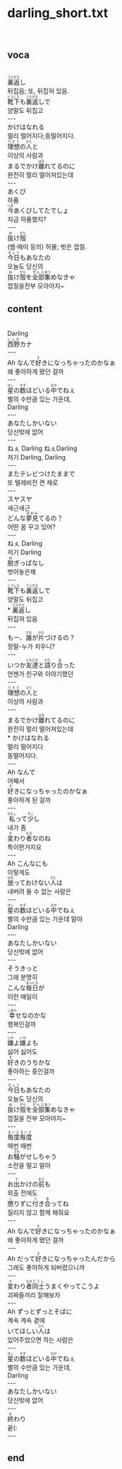 <h1>darling_short.txt</h1><br>
<h2>voca</h2><br>
<Ruby>裏返<rt>うらがえ</rt></Ruby>し<br>
뒤집음; 또, 뒤집혀 있음.<br>
<Ruby>靴下<rt>くつした</rt></Ruby>も<Ruby>裏返<rt>うらがえ</rt></Ruby>しで<br>
양말도 뒤집고<br>
---<br>
かけはなれる<br>
멀리 떨어지다;동떨어지다.<br>
<Ruby>理想<rt>りそう</rt></Ruby>の<Ruby>人<rt>ひと</rt></Ruby>と<br>
이상의 사람과<br>
まるでかけ<Ruby>離<rt>はな</rt></Ruby>れてるのに<br>
완전히 멀리 떨어져있는데<br>
---<br>
あくび<br>
하품<br>
<Ruby>今<rt>いま</rt></Ruby>あくびしてたでしょ<br>
지금 하품했지?<br>
---<br>
<Ruby>抜<rt>ぬ</rt></Ruby>け<Ruby>殻<rt>がら</rt></Ruby><br>
(뱀·매미 등의) 허물; 벗은 껍질.<br>
<Ruby>今日<rt>きょう</rt></Ruby>もあなたの<br>
오늘도 당신의<br>
<Ruby>抜<rt>ぬ</rt></Ruby>け<Ruby>殻<rt>がら</rt></Ruby>を<Ruby>全部<rt>ぜんぶ</rt></Ruby><Ruby>集<rt>あつ</rt></Ruby>めなきゃ<br>
껍질을전부 모아야지~<br>
<h2>content</h2><br>
Darling<br>
<Ruby><rb>西野</rb><rt>にしの</rt></Ruby>カナ<br>
---<br>
Ah なんで<Ruby><rb>好</rb><rt>す</rt></Ruby>きになっちゃったのかなぁ<br>
왜 좋아하게 됐던 걸까<br>
---<br>
<Ruby><rb>星</rb><rt>ほし</rt></Ruby>の<Ruby><rb>数</rb><rt>かず</rt></Ruby>ほどいる<Ruby><rb>中</rb><rt>なか</rt></Ruby>でねぇ<br>
별의 수만큼 있는 가운데,<br>
Darling<br>
---<br>
あなたしかいない<br>
당신밖에 없어<br>
---<br>
ねぇ Darling ねぇDarling<br>
저기 Darling, Darling<br>
---<br>
またテレビつけたままで<br>
또 텔레비전 켠 채로<br>
---<br>
スヤスヤ<br>
새근새근<br>
どんな<Ruby><rb>夢見</rb><rt>ゆめみ</rt></Ruby>てるの？<br>
어떤 꿈 꾸고 있어?<br>
---<br>
ねぇ Darling<br>
저기 Darling<br>
<Ruby><rb>脱</rb><rt>ぬ</rt></Ruby>ぎっぱなし<br>
벗어놓은채<br>
---<br>
<Ruby><rb>靴下</rb><rt>くつした</rt></Ruby>も<Ruby><rb>裏返</rb><rt>うらがえ</rt></Ruby>しで<br>
양말도 뒤집고<br>
* <Ruby><rb>裏返</rb><rt>うらがえ</rt></Ruby>し<br>
뒤집혀 있음<br>
---<br>
もー、<Ruby><rb>誰</rb><rt>だれ</rt></Ruby>が<Ruby><rb>片</rb><rt>かた</rt></Ruby>づけるの？<br>
정말-누가 치우니?<br>
---<br>
いつか<Ruby><rb>友達</rb><rt>ともだち</rt></Ruby>と<Ruby><rb>語</rb><rt>かた</rt></Ruby>り<Ruby><rb>合</rb><rt>あ</rt></Ruby>った<br>
언젠가 친구와 이야기했던<br>
---<br>
<Ruby><rb>理想</rb><rt>りそう</rt></Ruby>の<Ruby><rb>人</rb><rt>ひと</rt></Ruby>と<br>
이상의 사람과<br>
---<br>
まるでかけ<Ruby><rb>離</rb><rt>はな</rt></Ruby>れてるのに<br>
완전히 멀리 떨어져있는데<br>
* かけはなれる<br>
멀리 떨어지다<br>
동떨어지다.<br>
---<br>
Ah なんで<br>
어째서<br>
<Ruby><rb>好</rb><rt>す</rt></Ruby>きになっちゃったのかなぁ<br>
좋아하게 된 걸까<br>
---<br>
<Ruby><rb>私</rb><rt>わたし</rt></Ruby>って<Ruby><rb>少</rb><rt>すこ</rt></Ruby>し<br>
내가 좀<br>
<Ruby><rb>変</rb><rt>か</rt></Ruby>わり<Ruby><rb>者</rb><rt>もの</rt></Ruby>なのね<br>
특이한거지요<br>
---<br>
Ah こんなにも<br>
이렇게도<br>
<Ruby><rb>放</rb><rt>はな</rt></Ruby>っておけない<Ruby><rb>人</rb><rt>ひと</rt></Ruby>は<br>
내버려 둘 수 없는 사람은<br>
---<br>
<Ruby><rb>星</rb><rt>ほし</rt></Ruby>の<Ruby><rb>数</rb><rt>かず</rt></Ruby>ほどいる<Ruby><rb>中</rb><rt>なか</rt></Ruby>でねぇ<br>
별의 수만큼 있는 가운데 말야<br>
Darling<br>
---<br>
あなたしかいない<br>
당신밖에 없어<br>
---<br>
そうきっと<br>
그래 분명히<br>
こんな<Ruby><rb>毎日</rb><rt>まいにち</rt></Ruby>が<br>
이런 매일이<br>
---<br>
<Ruby><rb>幸</rb><rt>しあわ</rt></Ruby>せなのかな<br>
행복인걸까<br>
---<br>
<Ruby><rb>嫌</rb><rt>いや</rt></Ruby>よ<Ruby><rb>嫌</rb><rt>いや</rt></Ruby>よも<br>
싫어 싫어도<br>
<Ruby><rb>好</rb><rt>す</rt></Ruby>きのうちかな<br>
좋아하는 중인걸까<br>
---<br>
<Ruby><rb>今日</rb><rt>きょう</rt></Ruby>もあなたの<br>
오늘도 당신의<br>
<Ruby><rb>抜</rb><rt>ぬ</rt></Ruby>け<Ruby><rb>殻</rb><rt>がら</rt></Ruby>を<Ruby><rb>全部</rb><rt>ぜんぶ</rt></Ruby><Ruby><rb>集</rb><rt>あつ</rt></Ruby>めなきゃ<br>
껍질을 전부 모아야지~<br>
---<br>
<Ruby><rb>毎度</rb><rt>まいど</rt></Ruby><Ruby><rb>毎度</rb><rt>まいど</rt></Ruby><br>
매번 매번<br>
お<Ruby><rb>騒</rb><rt>さわ</rt></Ruby>がせしちゃう<br>
소란을 떨고 말아<br>
---<br>
お<Ruby><rb>出</rb><rt>で</rt></Ruby>かけの<Ruby><rb>前</rb><rt>まえ</rt></Ruby>も<br>
외출 전에도<br>
<Ruby><rb>懲</rb><rt>こ</rt></Ruby>りずに<Ruby><rb>付</rb><rt>つ</rt></Ruby>き<Ruby><rb>合</rb><rt>あ</rt></Ruby>ってね<br>
질리지 않고 함께 해줘요<br>
---<br>
Ah なんで<Ruby><rb>好</rb><rt>す</rt></Ruby>きになっちゃったのかなぁ<br>
왜 좋아하게 됐던 걸까<br>
---<br>
Ah だって<Ruby><rb>好</rb><rt>す</rt></Ruby>きになっちゃったんだから<br>
그래도 좋아하게 되버렸으니까<br>
---<br>
<Ruby><rb>変</rb><rt>か</rt></Ruby>わり<Ruby><rb>者</rb><rt>もの</rt></Ruby><Ruby><rb>同士</rb><rt>どうし</rt></Ruby>うまくやってこうよ<br>
괴짜들끼리 잘해보자<br>
---<br>
Ah ずっとずっとそばに<br>
계속 계속 곁에<br>
いてほしい<Ruby><rb>人</rb><rt>ひと</rt></Ruby>は<br>
있어주었으면 하는 사람은<br>
---<br>
<Ruby><rb>星</rb><rt>ほし</rt></Ruby>の<Ruby><rb>数</rb><rt>かず</rt></Ruby>ほどいる<Ruby><rb>中</rb><rt>なか</rt></Ruby>でねぇ<br>
별의 수만큼 있는 가운데,<br>
Darling<br>
---<br>
あなたしかいない<br>
당신밖에 없어<br>
---<br>
<ruby><rb>終</rb><rt>お</rt></ruby>わり<br>
끝(:<br>
---<br>
<h2>end</h2><br>
